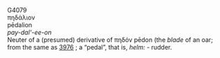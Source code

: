 <body>
  <p>G4079<br>  πηδάλιον  <br> pēdalion  <br><i>pay-dal‘-ee-on </i><br>Neuter of a (presumed) derivative of   πηδόν    pēdon   (the <i>blade</i> of an oar; from the same as <a href="g3976.htm">3976</a> ; a “pedal”, that is, <i>helm:</i> - rudder.<br></p>
 </body>